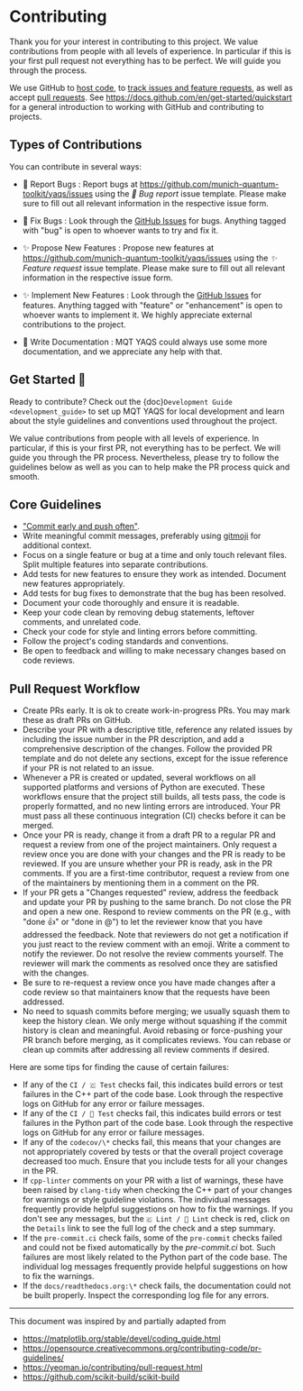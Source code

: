 # Contributing

Thank you for your interest in contributing to this project.
We value contributions from people with all levels of experience.
In particular if this is your first pull request not everything has to be perfect.
We will guide you through the process.

We use GitHub to [host code](https://github.com/munich-quantum-toolkit/yaqs), to [track issues and feature requests](https://github.com/munich-quantum-toolkit/yaqs/issues), as well as accept [pull requests](https://github.com/munich-quantum-toolkit/yaqs/pulls).
See <https://docs.github.com/en/get-started/quickstart> for a general introduction to working with GitHub and contributing to projects.

## Types of Contributions

You can contribute in several ways:

- 🐛 Report Bugs
  : Report bugs at <https://github.com/munich-quantum-toolkit/yaqs/issues> using the _🐛 Bug report_ issue template. Please make sure to fill out all relevant information in the respective issue form.

- 🐛 Fix Bugs
  : Look through the [GitHub Issues](https://github.com/munich-quantum-toolkit/yaqs/issues) for bugs. Anything tagged with "bug" is open to whoever wants to try and fix it.

- ✨ Propose New Features
  : Propose new features at <https://github.com/munich-quantum-toolkit/yaqs/issues> using the _✨ Feature request_ issue template. Please make sure to fill out all relevant information in the respective issue form.

- ✨ Implement New Features
  : Look through the [GitHub Issues](https://github.com/munich-quantum-toolkit/yaqs/issues) for features. Anything tagged with "feature" or "enhancement" is open to whoever wants to implement it. We highly appreciate external contributions to the project.

- 📝 Write Documentation
  : MQT YAQS could always use some more documentation, and we appreciate any help with that.

## Get Started 🎉

Ready to contribute? Check out the {doc}`Development Guide <development_guide>` to set up MQT YAQS for local development and learn about the style guidelines and conventions used throughout the project.

We value contributions from people with all levels of experience.
In particular, if this is your first PR, not everything has to be perfect.
We will guide you through the PR process.
Nevertheless, please try to follow the guidelines below as well as you can to help make the PR process quick and smooth.

## Core Guidelines

- ["Commit early and push often"](https://www.worklytics.co/blog/commit-early-push-often).
- Write meaningful commit messages, preferably using [gitmoji](https://gitmoji.dev) for additional context.
- Focus on a single feature or bug at a time and only touch relevant files. Split multiple features into separate contributions.
- Add tests for new features to ensure they work as intended. Document new features appropriately.
- Add tests for bug fixes to demonstrate that the bug has been resolved.
- Document your code thoroughly and ensure it is readable.
- Keep your code clean by removing debug statements, leftover comments, and unrelated code.
- Check your code for style and linting errors before committing.
- Follow the project's coding standards and conventions.
- Be open to feedback and willing to make necessary changes based on code reviews.

## Pull Request Workflow

- Create PRs early. It is ok to create work-in-progress PRs. You may mark these as draft PRs on GitHub.
- Describe your PR with a descriptive title, reference any related issues by including the issue number in the PR description, and add a comprehensive description of the changes. Follow the provided PR template and do not delete any sections, except for the issue reference if your PR is not related to an issue.
- Whenever a PR is created or updated, several workflows on all supported platforms and versions of Python are executed. These workflows ensure that the project still builds, all tests pass, the code is properly formatted, and no new linting errors are introduced. Your PR must pass all these continuous integration (CI) checks before it can be merged.
- Once your PR is ready, change it from a draft PR to a regular PR and request a review from one of the project maintainers. Only request a review once you are done with your changes and the PR is ready to be reviewed. If you are unsure whether your PR is ready, ask in the PR comments. If you are a first-time contributor, request a review from one of the maintainers by mentioning them in a comment on the PR.
- If your PR gets a "Changes requested" review, address the feedback and update your PR by pushing to the same branch. Do not close the PR and open a new one. Respond to review comments on the PR (e.g., with "done 👍" or "done in @<commit>") to let the reviewer know that you have addressed the feedback. Note that reviewers do not get a notification if you just react to the review comment with an emoji. Write a comment to notify the reviewer. Do not resolve the review comments yourself. The reviewer will mark the comments as resolved once they are satisfied with the changes.
- Be sure to re-request a review once you have made changes after a code review so that maintainers know that the requests have been addressed.
- No need to squash commits before merging; we usually squash them to keep the history clean. We only merge without squashing if the commit history is clean and meaningful. Avoid rebasing or force-pushing your PR branch before merging, as it complicates reviews. You can rebase or clean up commits after addressing all review comments if desired.

Here are some tips for finding the cause of certain failures:

- If any of the `CI / 🇨‌ Test` checks fail, this indicates build errors or test failures in the C++ part of the code base. Look through the respective logs on GitHub for any error or failure messages.
- If any of the `CI / 🐍 Test` checks fail, this indicates build errors or test failures in the Python part of the code base. Look through the respective logs on GitHub for any error or failure messages.
- If any of the `codecov/\*` checks fail, this means that your changes are not appropriately covered by tests or that the overall project coverage decreased too much. Ensure that you include tests for all your changes in the PR.
- If `cpp-linter` comments on your PR with a list of warnings, these have been raised by `clang-tidy` when checking the C++ part of your changes for warnings or style guideline violations. The individual messages frequently provide helpful suggestions on how to fix the warnings. If you don't see any messages, but the `🇨‌ Lint / 🚨 Lint` check is red, click on the `Details` link to see the full log of the check and a step summary.
- If the `pre-commit.ci` check fails, some of the `pre-commit` checks failed and could not be fixed automatically by the _pre-commit.ci_ bot. Such failures are most likely related to the Python part of the code base. The individual log messages frequently provide helpful suggestions on how to fix the warnings.
- If the `docs/readthedocs.org:\*` check fails, the documentation could not be built properly. Inspect the corresponding log file for any errors.

---

This document was inspired by and partially adapted from

- <https://matplotlib.org/stable/devel/coding_guide.html>
- <https://opensource.creativecommons.org/contributing-code/pr-guidelines/>
- <https://yeoman.io/contributing/pull-request.html>
- <https://github.com/scikit-build/scikit-build>

